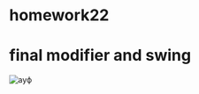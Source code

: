 
# homework22

# final modifier and swing

![ауф](https://cdn.trinixy.ru/uploads/posts/2019-05/1559288257_23.jpg)
